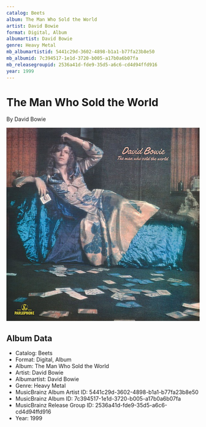 ```yaml
---
catalog: Beets
album: The Man Who Sold the World
artist: David Bowie
format: Digital, Album
albumartist: David Bowie
genre: Heavy Metal
mb_albumartistid: 5441c29d-3602-4898-b1a1-b77fa23b8e50
mb_albumid: 7c394517-1e1d-3720-b005-a17b0a6b07fa
mb_releasegroupid: 2536a41d-fde9-35d5-a6c6-cd4d94ffd916
year: 1999
---
```


# The Man Who Sold the World

By David Bowie

![](../../assets/beetscovers/David_Bowie-The_Man_Who_Sold_the_World.jpg)

## Album Data

- Catalog: Beets
- Format: Digital, Album
- Album: The Man Who Sold the World
- Artist: David Bowie
- Albumartist: David Bowie
- Genre: Heavy Metal
- MusicBrainz Album Artist ID: 5441c29d-3602-4898-b1a1-b77fa23b8e50
- MusicBrainz Album ID: 7c394517-1e1d-3720-b005-a17b0a6b07fa
- MusicBrainz Release Group ID: 2536a41d-fde9-35d5-a6c6-cd4d94ffd916
- Year: 1999

